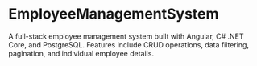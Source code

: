 # EmployeeManagementSystem
A full-stack employee management system built with Angular, C# .NET Core, and PostgreSQL. Features include CRUD operations, data filtering, pagination, and individual employee details.
